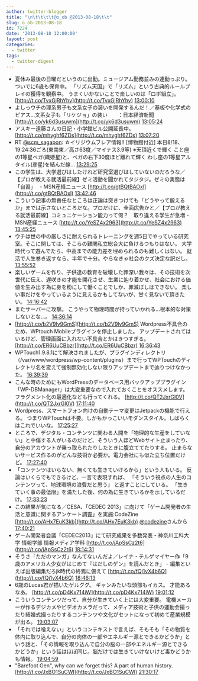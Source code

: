 ```yaml
---
author: twitter-blogger
title: "\n\t\t\t\t@o_ob @2013-08-18\t\t"
slug: o_ob-2013-08-18
id: 7224
date: '2013-08-18 12:00:00'
layout: post
categories:
  - twitter
tags:
  - twitter-digest
---
```


*   夏休み最後の日曜だというのに出勤。ミュージアム勤務並みの連勤っぷり。 ついでに6歳も保育中。 「リズム天国」で「リズム」という古典的ルールプレイの獲得を観察中。 うまくいかないことで楽しいのは「ロボ組立」。 [http://t.co/TvxGjRhYhv](http://t.co/TvxGjRhYhv) [13:00:10](http://twitter.com/o_ob/statuses/368945390227165184)
*   よしっウチの理系男子も文系女子の装いを開発するんだ！／基板や化学式のピアス…文系女子も「リケジョ」の装い　　：日本経済新聞 [http://t.co/yk6d3usuwm](http://t.co/yk6d3usuwm) [13:05:24](http://twitter.com/o_ob/statuses/368946708673081344)
*   アスキー遠藤さんの日記・小学館ビル公開延長中。 [http://t.co/mhyghf6ZDs](http://t.co/mhyghf6ZDs) [13:07:20](http://twitter.com/o_ob/statuses/368947194457382914)
*   RT [@scm_sagapon](http://twitter.com/scm_sagapon): ☆イリジウムフレア情報!! [博物館付近] 本日8/18、19:24:36ごろ(東南東／高さ63度／マイナス3.9等) ※天頂近くで輝く こと座の1等星ベガ(織姫星)と、ベガの右下30度ほど離れて輝く わし座の1等星アルタイル(彦星)を結んだ線… [13:29:25](http://twitter.com/o_ob/statuses/368952751641743361)
*   この学生は、大学選びはしたけれど研究室選びはしていないのだろうな／【プロが教える就活最前線】ゼミ活動を聞かれてタジタジ。ゼミの実態は「自習」　 - MSN産経ニュース [http://t.co/gtBQtBAOxl](http://t.co/gtBQtBAOxl) [13:42:46](http://twitter.com/o_ob/statuses/368956110226477057)
*   こういう記事の無責任なところは正論は突きつけても「どうやって鍛えるか」までは示さないところだな。プロだけに、全面広告かと／【プロが教える就活最前線】コミュニケーション能力って何？　取り違える学生が急増 - MSN産経ニュース [http://t.co/YeSZ4x2963](http://t.co/YeSZ4x2963) [13:45:25](http://twitter.com/o_ob/statuses/368956778022596608)
*   ウチは世の中の厳しさに耐えられるトレーニングを週5日でやっている研究室。そこに関しては、そこらの難関私立総合大に負けるつもりはない。 大学時代って遊んでたら、中高までの能力差を埋められるのも難しくはない。 就活で人生巻き返すなら、半年で十分。やらなきゃ社会のクズ決定な訳だし。 [13:55:52](http://twitter.com/o_ob/statuses/368959406144102401)
*   楽しいゲームを作り、子供達の教育を破壊した罪深い我々は、その技術を次世代に伝え、遅咲きの才能を開花させ、生業に辿り着かせ、社会における価値を生み出す為に身を粉にして働くことでしか、罪滅ぼしはできない。 楽しい事だけをやっているように見えるかもしてないが、甘く見ないで頂きたい。 [14:16:42](http://twitter.com/o_ob/statuses/368964650324353025)
*   またサーバーに攻撃。 こうやって物理時間が持っていかれる…根本的な対策しないとな…。 [14:36:14](http://twitter.com/o_ob/statuses/368969567986384896)
*   [http://t.co/b2V9lv9GmS](http://t.co/b2V9lv9GmS) Wordpress不具合のため、WPtouch Mobileプラグインを停止しました。 アップデートされてはいるけど、管理画面に入れない不具合とかはきつすぎる。 [http://t.co/ER6UuCBbzr](http://t.co/ER6UuCBbzr) [16:36:43](http://twitter.com/o_ob/statuses/368999886210859008)
*   WPTouch1.9.8.1にて解決されましたが、プラグインディレクトリ（/var/www/wordpress/wp-content/plugins）まで行ってWPTouchのディレクトリ名を変えて強制無効化しない限りアップデートまで辿りつけなかった。 [16:39:39](http://twitter.com/o_ob/statuses/369000624987176960)
*   こんな時のためにもWordPressのデータベース用バックアッププラグイン「WP-DBManager」は大変重要なので入れておくことをオススメします。フラグメント化の最適化なども行ってくれる。 [http://t.co/QT2JxrGl0V](http://t.co/QT2JxrGl0V) [17:11:40](http://twitter.com/o_ob/statuses/369008681599242240)
*   Wordpress、スマートフォン向けの自動テーマ変更はJetpackの機能で行える。 つまりWPTouchは不要。しかもかっこいいモダンスタイル。しばらくはこれでいいな。 [17:25:27](http://twitter.com/o_ob/statuses/369012151836348417)
*   ところで、デジタル・コンテンツに関わる人間を「物理的な生産をしていない」と中傷する人がいるのだけど、そういう人ほどWebサイト止まったり、自分のアカウントが乗っ取られたりしたときに腹立ててたりする。 止まらないサービス作るのがどんな技術か必要か。電力会社にも似た立ち位置だけど。 [17:27:40](http://twitter.com/o_ob/statuses/369012711197122560)
*   「コンテンツはいらない、無くても生きていけるから」という人もいる。 反論はいくらでもできるけど、一言で表現すれば、 『そういう視点の人生のコンテンツって、地球環境の浪費だと思う』 と返すことにしている。 「生きていく事の最低限」を満たした後、何の為に生きているかを示しているだけ。 [17:33:23](http://twitter.com/o_ob/statuses/369014147704320000)
*   この結果が気になる／CESA、「CEDEC 2013」に向けて「ゲーム開発者の生活と意識に関するアンケート調査」を実施:CodeZine [http://t.co/AHx7EuK3kb](http://t.co/AHx7EuK3kb) [@codezine](http://twitter.com/codezine)さんから [17:40:21](http://twitter.com/o_ob/statuses/369015902424928256)
*   ゲーム開発者会議「CEDEC2013」にて研究成果を多数発表 - 神奈川工科大学 情報学部 情報メディア学科 [http://t.co/jApSsCz2t6](http://t.co/jApSsCz2t6) [18:14:31](http://twitter.com/o_ob/statuses/369024497807933440)
*   そうさ「ただのマンガ」なんてないんだよ／レイナ・テルゲマイヤー作「9歳のアメリカ人少女がはじめて『はだしのゲン』を読んだとき」 - 編集といえば出版編集だろjk時代の終焉に備えて [http://t.co/fQj1vX4b6Q](http://t.co/fQj1vX4b6Q) [18:46:13](http://twitter.com/o_ob/statuses/369032478284972033)
*   6歳のLucas君が描いたゲルググ。 ギャンみたいな頭部もイカス。 才能あるなあ。 [http://t.co/pD4Kx714iW](http://t.co/pD4Kx714iW) [19:01:12](http://twitter.com/o_ob/statuses/369036247156543488)
*   こういうコンテンツだって、自分が生きていく上には大変重要。 電機メーカーが作るデジカメやビデオカメラだって、メディア技術と子供の運動会撮ったり結婚式撮ったりするコンテンツや文化がセットになって初めて産業規模が出る。 [19:03:07](http://twitter.com/o_ob/statuses/369036732173266945)
*   「それでは喰えない」というコンテキストで言えば、そもそも「その物質を体内に取り込んで、自分の肉体の一部やエネルギー源とできるかどうか」という話と、「その情報を取り込んで自分の脳の一部やエネルギー源とできるかどうか」という話はほぼ同じ。脳だけでは生きていけないけど毒かどうかも情報。 [19:04:59](http://twitter.com/o_ob/statuses/369037200119173120)
*   "Barefoot Gen", why can we forget this? A part of human history. [http://t.co/JxBO1SuCWl](http://t.co/JxBO1SuCWl) [21:30:17](http://twitter.com/o_ob/statuses/369073765298106369)
